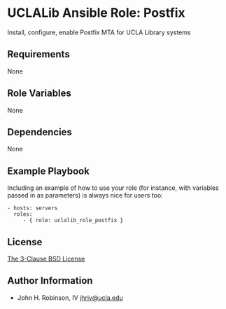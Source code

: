 UCLALib Ansible Role: Postfix
=========

Install, configure, enable Postfix MTA for UCLA Library systems

Requirements
------------

None

Role Variables
--------------

None

Dependencies
------------

None

Example Playbook
----------------

Including an example of how to use your role (for instance, with variables passed in as parameters) is always nice for users too:

    - hosts: servers
      roles:
         - { role: uclalib_role_postfix }

License
-------

[The 3-Clause BSD License][LICENSE]

Author Information
------------------

- John H. Robinson, IV <jhriv@ucla.edu>

<!-- Footnotes -->

[LICENSE]: LICENSE
